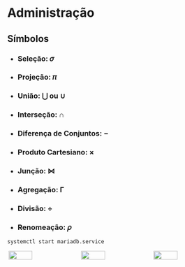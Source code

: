 # Administração

## Símbolos

- ### Seleção: 𝜎
- ### Projeção: 𝜋
- ### União: ⋃ ou ∪
- ### Interseção: ∩
- ### Diferença de Conjuntos: −
- ### Produto Cartesiano: ×
- ### Junção: ⋈
- ### Agregação: Γ
- ### Divisão: ÷
- ### Renomeação: 𝜌

```zsh-syntax-highlighting
systemctl start mariadb.service
```

<div style="
    display: flex;
    align-items: center;
    justify-content: center;">
    <img width="33%" src="https://user-images.githubusercontent.com/15125899/172028418-55712d9e-3864-4221-91e5-b377b7f32d1b.png"/>
    <img width="33%" src="https://user-images.githubusercontent.com/15125899/172028421-d2f27c62-92fe-40b4-8274-275ad42a0a3f.png"/>
    <img width="33%" src="https://user-images.githubusercontent.com/15125899/172028427-f37eb971-be3c-4921-8322-a57018879003.png"/>
</div>